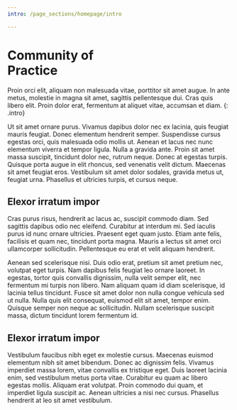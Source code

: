 ```yaml
---
intro: /page_sections/homepage/intro

---
```


#  Community of <br> Practice

Proin orci elit, aliquam non malesuada vitae, porttitor sit amet augue. In ante metus, molestie in magna sit amet, sagittis pellentesque dui. Cras quis libero elit. Proin dolor erat, fermentum at aliquet vitae, accumsan et diam.
{: .intro}

Ut sit amet ornare purus. Vivamus dapibus dolor nec ex lacinia, quis feugiat mauris feugiat. Donec elementum hendrerit semper. Suspendisse cursus egestas orci, quis malesuada odio mollis ut. Aenean et lacus nec nunc elementum viverra et tempor ligula. Nulla a gravida ante. Proin sit amet massa suscipit, tincidunt dolor nec, rutrum neque. Donec at egestas turpis. Quisque porta augue in elit rhoncus, sed venenatis velit dictum. Maecenas sit amet feugiat eros. Vestibulum sit amet dolor sodales, gravida metus ut, feugiat urna. Phasellus et ultricies turpis, et cursus neque.

## Elexor irratum impor

Cras purus risus, hendrerit ac lacus ac, suscipit commodo diam. Sed sagittis dapibus odio nec eleifend. Curabitur at interdum mi. Sed iaculis purus id nunc ornare ultricies. Praesent eget quam justo. Etiam ante felis, facilisis et quam nec, tincidunt porta magna. Mauris a lectus sit amet orci ullamcorper sollicitudin. Pellentesque eu erat et velit aliquam hendrerit.

Aenean sed scelerisque nisi. Duis odio erat, pretium sit amet pretium nec, volutpat eget turpis. Nam dapibus felis feugiat leo ornare laoreet. In egestas, tortor quis convallis dignissim, nulla velit semper elit, nec fermentum mi turpis non libero. Nam aliquam quam id diam scelerisque, id lacinia tellus tincidunt. Fusce sit amet dolor non nulla congue vehicula sed ut nulla. Nulla quis elit consequat, euismod elit sit amet, tempor enim. Quisque semper non neque ac sollicitudin. Nullam scelerisque suscipit massa, dictum tincidunt lorem fermentum id. 

## Elexor irratum impor

Vestibulum faucibus nibh eget ex molestie cursus. Maecenas euismod elementum nibh sit amet bibendum. Donec ac dignissim felis. Vivamus imperdiet massa lorem, vitae convallis ex tristique eget. Duis laoreet lacinia enim, sed vestibulum metus porta vitae. Curabitur eu quam ac libero egestas mollis. Aliquam erat volutpat. Proin commodo dui quam, et imperdiet ligula suscipit ac. Aenean ultricies a nisi nec cursus. Phasellus hendrerit at leo sit amet vestibulum.


